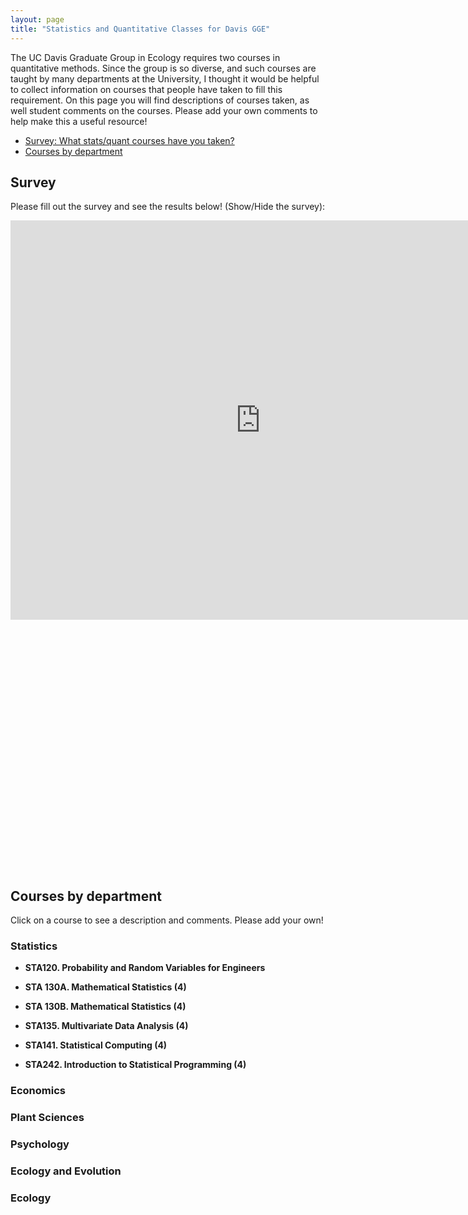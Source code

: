 ```yaml
---
layout: page
title: "Statistics and Quantitative Classes for Davis GGE"
---
```


The UC Davis Graduate Group in Ecology requires two courses in quantitative methods.  Since the group is so diverse, and such courses are taught by many departments at the University, I thought it would be helpful to collect information on courses that people have taken to fill this requirement.  On this page you will find descriptions of courses taken, as well student comments on the courses.  Please add your own comments to help make this a useful resource!

 - [Survey: What stats/quant courses have you taken?](#survey)
 - [Courses by department](#courses-by-department)

## Survey ##

Please fill out the survey and see the results below! <a onclick="showhide('Survey');">(Show/Hide the survey)</a>:

<div id="Survey" style="display:block;">

<iframe src="https://docs.google.com/spreadsheet/embeddedform?formkey=dExUVXJoektTQ3MyX25sa0RFN1B2clE6MQ", width="800" height="639" frameborder="0" marginheight="0" marginwidth="0"></iframe>


<script type="text/javascript" src="http://www.google.com/jsapi"></script>
<script type="text/javascript">
  google.load('visualization', '1');
  google.setOnLoadCallback(drawVisualization);

  function drawVisualization() {
    var wrapper = new google.visualization.ChartWrapper({
      chartType: 'BarChart',
      dataSourceUrl: 'https://docs.google.com/spreadsheet/tq?key=0Anp1a9ooFRwOdExUVXJoektTQ3MyX25sa0RFN1B2clE&gid=2&headers=-1',
      query: 'SELECT A,B WHERE B > 0 ORDER BY (0-B)',
      options: {'title': 'Survey Results (Refresh page for latest)', 'legend': 'none'},
      containerId: 'vis_div'
    });
    wrapper.draw()

    // No query callback handler needed!
  }
</script>

<div id="vis_div" style="width: 600px; height: 400px;"></div>


</div>

## Courses by department ##

Click on a course to see a description and comments.  Please add your own!

### Statistics

- <a onclick="showhide('STA120');">**STA120. Probability and Random Variables for Engineers**</a>

  <iframe width="600" height="800" src="/statsclasses/STA120.html" id="STA120" frameborder="0" scrolling="no" allowtransparency="true" style="display:none;"></iframe>
        
- <a onclick="showhide('STA130A');">**STA 130A. Mathematical Statistics (4)**</a>

  <iframe width="600" height="800" src="/statsclasses/STA130A.html" id="STA130A" frameborder="0" scrolling="no" allowtransparency="true" style="display:none;"></iframe>

- <a onclick="showhide('STA130B');">**STA 130B. Mathematical Statistics (4)**</a>

  <iframe width="600" height="800" src="/statsclasses/STA130B.html" id="STA130B" frameborder="0" scrolling="no" allowtransparency="true" style="display:none;"></iframe>

- <a onclick="showhide('STA135');">**STA135. Multivariate Data Analysis (4)**</a>

  <iframe width="600" height="800" src="/statsclasses/STA135.html" id="STA135" frameborder="0" scrolling="no" allowtransparency="true" style="display:none;"></iframe>

- <a onclick="showhide('STA141');">**STA141. Statistical Computing (4)**</a>

  <iframe width="600" height="800" src="/statsclasses/STA141.html" id="STA141" frameborder="0" scrolling="no" allowtransparency="true" style="display:none;"></iframe>

- <a onclick="showhide('STA242');">**STA242. Introduction to Statistical Programming (4)**</a>

  <iframe width="600" height="800" src="/statsclasses/STA242.html" id="STA242" frameborder="0" scrolling="no" allowtransparency="true" style="display:none;"></iframe>

### Economics ###


### Plant Sciences ###


### Psychology ###


### Ecology and Evolution ###


### Ecology ###








